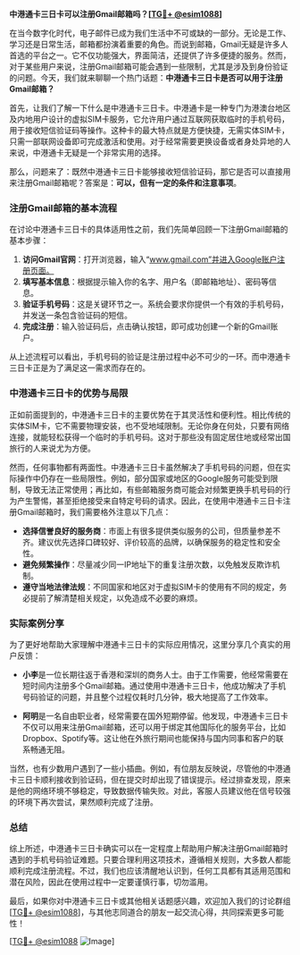 **中港通卡三日卡可以注册Gmail邮箱吗？[[TG💪+ @esim1088](https://t.me/s/esim1088)]**

在当今数字化时代，电子邮件已成为我们生活中不可或缺的一部分。无论是工作、学习还是日常生活，邮箱都扮演着重要的角色。而说到邮箱，Gmail无疑是许多人首选的平台之一。它不仅功能强大，界面简洁，还提供了许多便捷的服务。然而，对于某些用户来说，注册Gmail邮箱可能会遇到一些限制，尤其是涉及到身份验证的问题。今天，我们就来聊聊一个热门话题：**中港通卡三日卡是否可以用于注册Gmail邮箱？**

首先，让我们了解一下什么是中港通卡三日卡。中港通卡是一种专门为港澳台地区及内地用户设计的虚拟SIM卡服务，它允许用户通过互联网获取临时的手机号码，用于接收短信验证码等操作。这种卡的最大特点就是方便快捷，无需实体SIM卡，只需一部联网设备即可完成激活和使用。对于经常需要更换设备或者身处异地的人来说，中港通卡无疑是一个非常实用的选择。

那么，问题来了：既然中港通卡三日卡能够接收短信验证码，那它是否可以直接用来注册Gmail邮箱呢？答案是：**可以，但有一定的条件和注意事项**。

### 注册Gmail邮箱的基本流程

在讨论中港通卡三日卡的具体适用性之前，我们先简单回顾一下注册Gmail邮箱的基本步骤：

1. **访问Gmail官网**：打开浏览器，输入“www.gmail.com”并进入Google账户注册页面。
2. **填写基本信息**：根据提示输入你的名字、用户名（即邮箱地址）、密码等信息。
3. **验证手机号码**：这是关键环节之一。系统会要求你提供一个有效的手机号码，并发送一条包含验证码的短信。
4. **完成注册**：输入验证码后，点击确认按钮，即可成功创建一个新的Gmail账户。

从上述流程可以看出，手机号码的验证是注册过程中必不可少的一环。而中港通卡三日卡正是为了满足这一需求而存在的。

### 中港通卡三日卡的优势与局限

正如前面提到的，中港通卡三日卡的主要优势在于其灵活性和便利性。相比传统的实体SIM卡，它不需要物理安装，也不受地域限制。无论你身在何处，只要有网络连接，就能轻松获得一个临时的手机号码。这对于那些没有固定居住地或经常出国旅行的人来说尤为方便。

然而，任何事物都有两面性。中港通卡三日卡虽然解决了手机号码的问题，但在实际操作中仍存在一些局限性。例如，部分国家或地区的Google服务可能受到限制，导致无法正常使用；再比如，有些邮箱服务商可能会对频繁更换手机号码的行为产生警惕，甚至拒绝接受来自特定号码的请求。因此，在使用中港通卡三日卡注册Gmail邮箱时，我们需要格外注意以下几点：

- **选择信誉良好的服务商**：市面上有很多提供类似服务的公司，但质量参差不齐。建议优先选择口碑较好、评价较高的品牌，以确保服务的稳定性和安全性。
- **避免频繁操作**：尽量减少同一IP地址下的重复注册次数，以免触发反欺诈机制。
- **遵守当地法律法规**：不同国家和地区对于虚拟SIM卡的使用有不同的规定，务必提前了解清楚相关规定，以免造成不必要的麻烦。

### 实际案例分享

为了更好地帮助大家理解中港通卡三日卡的实际应用情况，这里分享几个真实的用户反馈：

- **小李**是一位长期往返于香港和深圳的商务人士。由于工作需要，他经常需要在短时间内注册多个Gmail邮箱。通过使用中港通卡三日卡，他成功解决了手机号码验证的问题，并且整个过程仅耗时几分钟，极大地提高了工作效率。
  
- **阿明**是一名自由职业者，经常需要在国外短期停留。他发现，中港通卡三日卡不仅可以用来注册Gmail邮箱，还可以用于绑定其他国际化的服务平台，比如Dropbox、Spotify等。这让他在外旅行期间也能保持与国内同事和客户的联系畅通无阻。

当然，也有少数用户遇到了一些小插曲。例如，有位朋友反映说，尽管他的中港通卡三日卡顺利接收到验证码，但在提交时却出现了错误提示。经过排查发现，原来是他的网络环境不够稳定，导致数据传输失败。对此，客服人员建议他在信号较强的环境下再次尝试，果然顺利完成了注册。

### 总结

综上所述，中港通卡三日卡确实可以在一定程度上帮助用户解决注册Gmail邮箱时遇到的手机号码验证难题。只要合理利用这项技术，遵循相关规则，大多数人都能顺利完成注册流程。不过，我们也应该清醒地认识到，任何工具都有其适用范围和潜在风险，因此在使用过程中一定要谨慎行事，切勿滥用。

最后，如果你对中港通卡三日卡或其他相关话题感兴趣，欢迎加入我们的讨论群组[[TG💪+ @esim1088](https://t.me/s/esim1088)]，与其他志同道合的朋友一起交流心得，共同探索更多可能性！

[[TG💪+ @esim1088](https://t.me/s/esim1088) ![Image](https://i.postimg.cc/4NQfJmqS/Snipaste-2025-05-13-00-14-12.png)]
